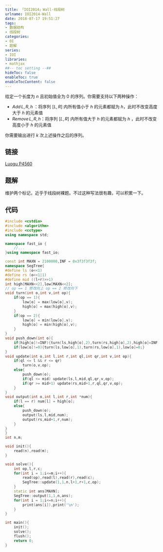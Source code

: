 ```yaml
---
title: 「IOI2014」Wall-线段树
urlname: IOI2014-Wall
date: 2018-07-17 19:51:27
tags:
- 数据结构
- 线段树
categories: 
- OI
- 题解
series:
- IOI
libraries:
- mathjax 
##-- toc setting --##
hideToc: false
enableToc: true
enableTocContent: false
---
```


给定一个长度为 $n$ 且初始值全为 $0$ 的序列。你需要支持以下两种操作：

+ $Add\, L, R, h$ ：将序列 $[L, R]$ 内所有值小于 $h$ 的元素都赋为 $h$，此时不改变高度大于 $h$ 的元素值
+ $Remove\, L, R, h$：将序列 $[L, R]$ 内所有值大于 $h$ 的元素都赋为 $h$ ，此时不改变高度小于 $h$ 的元素值

你需要输出进行 $k$ 次上述操作之后的序列。

<!--more-->

## 链接

[Luogu P4560](https://www.luogu.org/problemnew/show/P4560)

## 题解

维护两个标记，近乎于线段树裸题。不过这种写法很有趣，可以积累一下。

## 代码


```cpp
#include <cstdio>
#include <algorithm>
#include <cctype>
using namespace std;

namespace fast_io {
    //...
}using namespace fast_io;

const int MAXN = 2100000,INF = 0x3f3f3f3f;
namespace SegTree{
#define ls (o<<1)
#define rs (o<<1|1)
#define mid ((l+r)>>1)
int high[MAXN<<2],low[MAXN<<2];
// op == 1 修改向上 op == 2 修改向下
void turn(int o,int v,int op){
    if(op == 1){
        low[o] = max(low[o],v);
        high[o] = max(high[o],v);
    }
    if(op == 2){
        low[o] = min(low[o],v);
        high[o] = min(high[o],v);
    }
}
void push_down(int o){
    if(high[o]!=INF){turn(ls,high[o],2),turn(rs,high[o],2),high[o]=INF;}
    if(low[o]!=0){turn(ls,low[o],1),turn(rs,low[o],1),low[o]=0;}
}
void update(int o,int l,int r,int ql,int qr,int v,int op){
    if(ql <= l && r <= qr)
        turn(o,v,op);
    else{
        push_down(o);
        if(ql <= mid) update(ls,l,mid,ql,qr,v,op);
        if(qr >= mid+1) update(rs,mid+1,r,ql,qr,v,op);
    }
}
void output(int o,int l,int r,int *num){
    if(l == r) num[l] = high[o];
    else{
        push_down(o);
        output(ls,l,mid,num);
        output(rs,mid+1,r,num);
    }
}
}
int n,m;

void init(){
    read(n),read(m);
}

void solve(){
    int op,l,r,c;
    for(int i = 1;i<=m;i++){
        read(op),read(l),read(r),read(c);
        SegTree::update(1,1,n,l+1,r+1,c,op);
    }
    static int ans[MAXN];
    SegTree::output(1,1,n,ans);
    for(int i = 1;i<=n;i++){
        print(ans[i]),print('\n');
    }
}

int main(){
    init();
    solve();
    flush();
    return 0;
}
```

